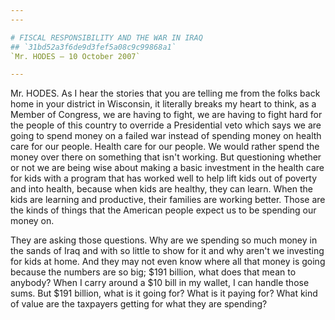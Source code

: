 ```yaml
---
---

# FISCAL RESPONSIBILITY AND THE WAR IN IRAQ
## `31bd52a3f6de9d3fef5a08c9c99868a1`
`Mr. HODES — 10 October 2007`

---
```



Mr. HODES. As I hear the stories that you are telling me from the 
folks back home in your district in Wisconsin, it literally breaks my 
heart to think, as a Member of Congress, we are having to fight, we are 
having to fight hard for the people of this country to override a 
Presidential veto which says we are going to spend money on a failed 
war instead of spending money on health care for our people. Health 
care for our people. We would rather spend the money over there on 
something that isn't working. But questioning whether or not we are 
being wise about making a basic investment in the health care for kids 
with a program that has worked well to help lift kids out of poverty 
and into health, because when kids are healthy, they can learn. When 
the kids are learning and productive, their families are working 
better. Those are the kinds of things that the American people expect 
us to be spending our money on.

They are asking those questions. Why are we spending so much money in 
the sands of Iraq and with so little to show for it and why aren't we 
investing for kids at home. And they may not even know where all that 
money is going because the numbers are so big; $191 billion, what does 
that mean to anybody? When I carry around a $10 bill in my wallet, I 
can handle those sums. But $191 billion, what is it going for? What is 
it paying for? What kind of value are the taxpayers getting for what 
they are spending?